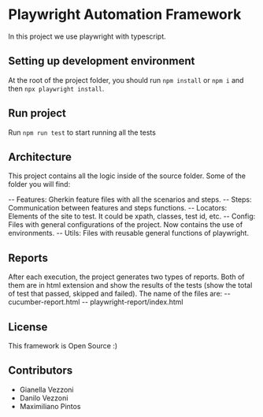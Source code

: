 # Playwright Automation Framework

In this project we use playwright with typescript.

## Setting up development environment
At the root of the project folder, you should run `npm install` or `npm i` and then `npx playwright install`.

## Run project
Run `npm run test` to start running all the tests

## Architecture
This project contains all the logic inside of the source folder. Some of the folder you will find:

-- Features: Gherkin feature files with all the scenarios and steps.
-- Steps: Communication between features and steps functions.
-- Locators: Elements of the site to test. It could be xpath, classes, test id, etc.
-- Config: Files with general configurations of the project. Now contains the use of environments.
-- Utils: Files with reusable general functions of playwright.

## Reports
After each execution, the project generates two types of reports. Both of them are in html extension and show the results of the tests (show the total of test that passed, skipped and failed).
The name of the files are:
-- cucumber-report.html
-- playwright-report/index.html

## License
This framework is Open Source :)

## Contributors
- Gianella Vezzoni
- Danilo Vezzoni
- Maximiliano Pintos
